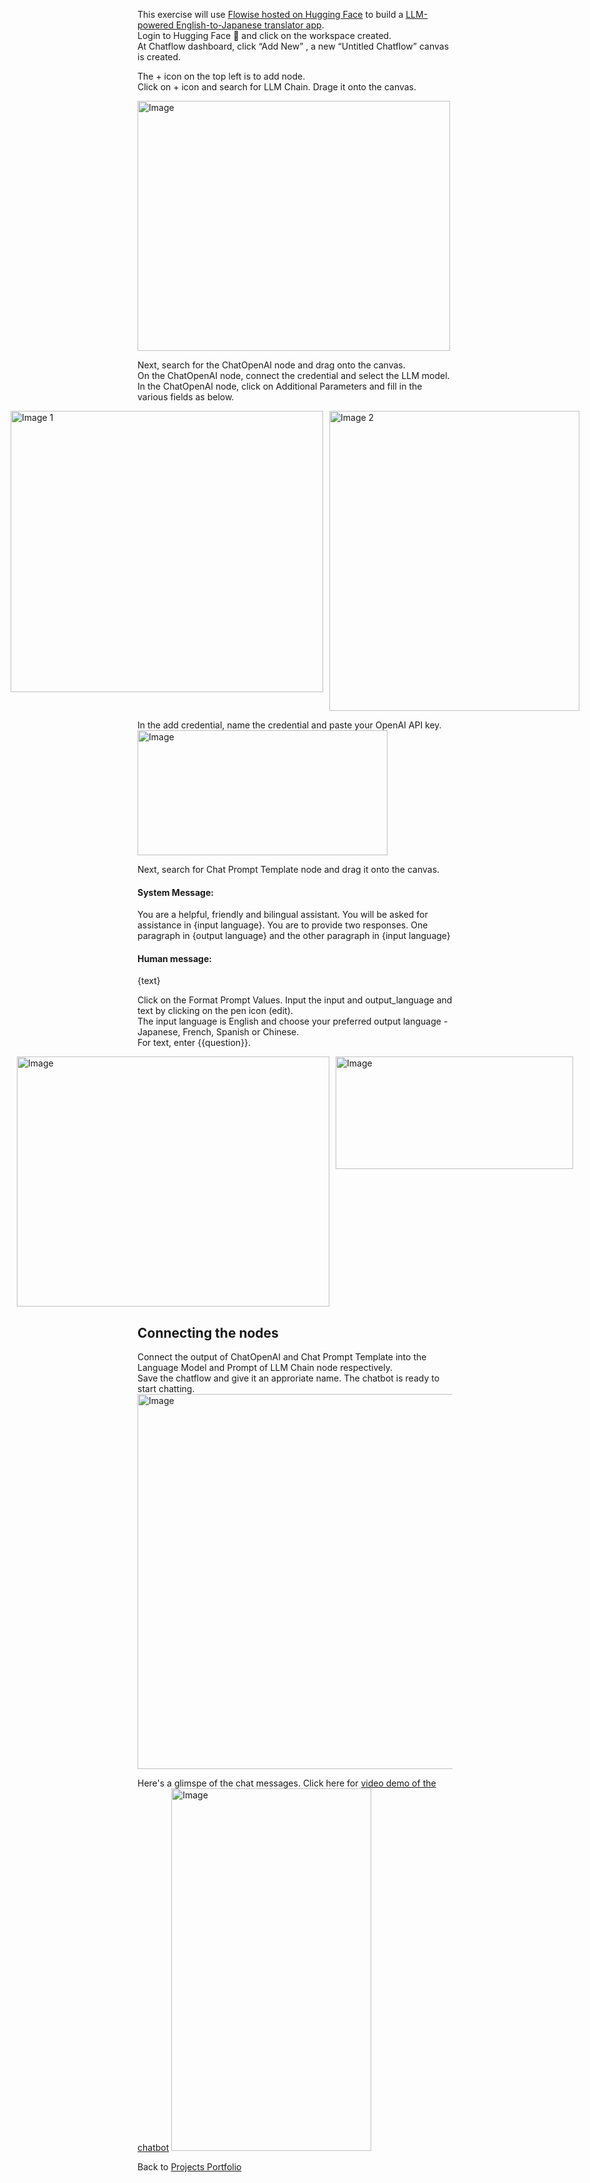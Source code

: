 This exercise will use [Flowise hosted on Hugging Face](https://cheeweeng.github.io/Setup-Flowise-on-Hugging-Face/) to build a [LLM-powered English-to-Japanese translator app](https://github.com/user-attachments/assets/b17fd520-a4c2-4872-9b1f-da4a14b920d0).  
Login to Hugging Face 🤗 and click on the workspace created.  
At Chatflow dashboard, click “Add New” , a new “Untitled Chatflow” canvas is created.  

The + icon on the top left is to add node.  
Click on + icon and search for LLM Chain. Drage it onto the canvas.  
 
<img width="500" height="400" alt="Image" src="https://github.com/user-attachments/assets/ce099d8a-8e1e-47f6-be7d-879830e6cf89" />

Next, search for the ChatOpenAI node and drag onto the canvas.    
On the ChatOpenAI node, connect the credential and select the LLM model.  
In the ChatOpenAI node, click on Additional Parameters and fill in the various fields as below. 

<div style="display: flex; gap: 10px; justify-content: center;">
  <img width="500" height="450" alt="Image 1" src="https://github.com/user-attachments/assets/c905d9ae-03b1-448f-86c5-1f8c1b760c49" />
  <img width="400" height="480" alt="Image 2" src="https://github.com/user-attachments/assets/27c904a4-e8d2-4ca5-b57c-cca84b557528" />
</div>

In the add credential, name the credential and paste your OpenAI API key.  
<img width="400" height="200" alt="Image" src="https://github.com/user-attachments/assets/771bf4c0-2e83-45ae-94a1-966bf872a676" />  

Next, search for Chat Prompt Template node and drag it onto the canvas.  
#### System Message:  
You are a helpful, friendly and bilingual assistant. You will be asked for assistance in {input language}. You are to provide two responses. One paragraph in {output language} and the other paragraph in {input language}  
#### Human message:  
{text}  

Click on the Format Prompt Values.  Input the input and output_language and text by clicking on the pen icon (edit).  
The input language is English and choose your preferred output language - Japanese, French, Spanish or Chinese.  
For text, enter  {{question}}.
<div style="display: flex; gap: 10px; justify-content: center;">
<img width="500" height="400" alt="Image" src="https://github.com/user-attachments/assets/bb798050-b403-4720-bb19-fe30eb7cd1a5" />
<img width="380" height="180" alt="Image" src="https://github.com/user-attachments/assets/c0fcaeaf-d8c1-490c-a1b5-9cda7d2de440" />
</div>  

## Connecting the nodes  
Connect the output of ChatOpenAI and Chat Prompt Template into the Language Model and Prompt of LLM Chain node respectively.  
Save the chatflow and give it an approriate name. The chatbot is ready to start chatting.
<img width="800" height="600" alt="Image" src="https://github.com/user-attachments/assets/e2dc5dcb-cde0-48c4-a8e5-3855221d0626" />  

Here's a glimspe of the chat messages.  Click here for [video demo of the chatbot](https://github.com/user-attachments/assets/b17fd520-a4c2-4872-9b1f-da4a14b920d0)
<img width="320" height="580" alt="Image" src="https://github.com/user-attachments/assets/68221471-f947-4cd3-854a-c27f5d0cb0e7" />
  
Back to [Projects Portfolio](https://cheeweeng.github.io/)
